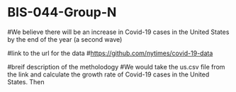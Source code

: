 # BIS-044-Group-N

#We believe there will be an increase in Covid-19 cases in the United States by the end of the year (a second wave)

#link to the url for the data
#https://github.com/nytimes/covid-19-data

#breif description of the metholodogy
#We would take the us.csv file from the link and calculate the growth rate of Covid-19 cases in the United States. Then 

